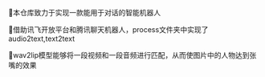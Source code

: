 :robot:本仓库致力于实现一款能用于对话的智能机器人

:rocket:借助讯飞开放平台和腾讯聊天机器人，process文件夹中实现了audio2text,text2text

:icecream:wav2lip模型能够将一段视频和一段音频进行匹配，从而使图片中的人物达到张嘴的效果

